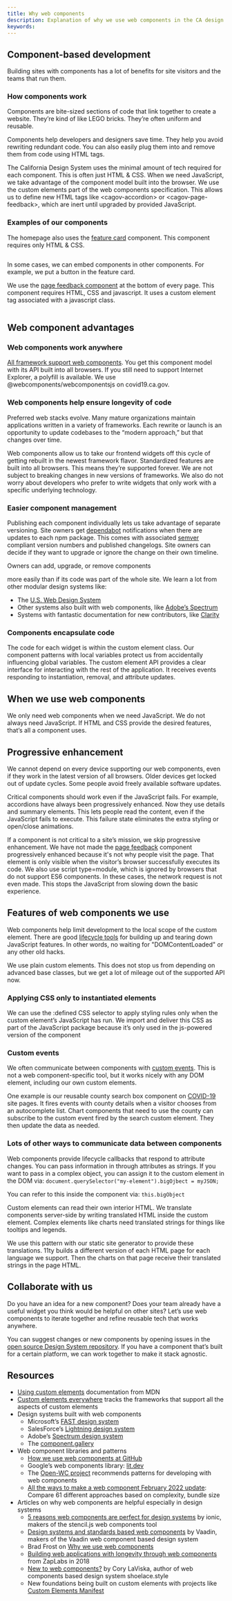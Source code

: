 ```yaml
---
title: Why web components
description: Explanation of why we use web components in the CA design system
keywords: 
---
```



## Component-based development

Building sites with components has a lot of benefits for site visitors and the teams that run them.

### How components work

Components are bite-sized sections of code that link together to create a website. They&rsquo;re kind of like LEGO bricks. They&rsquo;re often uniform and reusable.

Components help developers and designers save time. They help you avoid rewriting redundant code. You can also easily plug them into and remove them from code using HTML tags.

The California Design System uses the minimal amount of tech required for each component. This is&nbsp;often just HTML &amp; CSS. When we need JavaScript, we take advantage of the component model built into the browser. We use the custom elements part of the web components specification. This allows us to define new HTML tags like &lt;cagov-accordion&gt; or &lt;cagov-page-feedback&gt;, which are inert until upgraded by provided JavaScript.

### Examples of our components

The homepage also uses the <a href="https://designsystem.webstandards.ca.gov/components/feature-card/readme/">feature card</a>&nbsp;component. This component requires only HTML & CSS. 

<img alt="" src="/content/img/screenshot-feature.jpg">

In some cases, we can embed components in other components. For example, we put a button in the feature card.

We use the <a href="/components/page-feedback/readme/">page feedback component</a> at the bottom of every page. This component requires HTML, CSS and javascript. It uses a custom element tag associated with a javascript class.

<img alt="" src="/content/img/screenshot-feedback.jpg">

## Web component advantages

### Web components work anywhere

<a href="https://custom-elements-everywhere.com/">All framework support web components</a>. You get this component model with its API built into all browsers. If you still need to support Internet Explorer, a polyfill is available. We use @webcomponents/webcomponentsjs on covid19.ca.gov.

### Web components help ensure longevity of code

Preferred web stacks evolve. Many mature organizations maintain applications written in a variety of frameworks. Each rewrite or launch is an opportunity to update codebases to the &ldquo;modern approach,&rdquo; but that changes over time.

Web components allow us to take our frontend widgets&nbsp;off this cycle&nbsp;of getting rebuilt in the newest framework flavor. Standardized features are built into all browsers. This means they&rsquo;re supported forever. We are not subject to breaking changes in new versions of frameworks. We also do not worry about developers who prefer to write widgets that only work with a specific underlying technology.

### Easier component management

Publishing each component individually lets us take advantage of separate versioning. Site owners get <a href="https://github.com/dependabot">dependabot</a>&nbsp;notifications when there are updates to each npm package. This comes with associated <a href="https://semver.org/">semver</a> compliant version numbers and published changelogs. Site owners can decide if they want to upgrade or ignore the change on their own timeline.

Owners can add, upgrade, or remove components 

more easily than if its code was part of the whole site. We learn a lot from other modular design systems like:

- The <a href="https://designsystem.digital.gov/">U.S. Web Design System</a>
- Other systems also built with web components, like <a href="https://opensource.adobe.com/spectrum-web-components/">Adobe&rsquo;s Spectrum</a>
- Systems with fantastic documentation for new contributors, like&nbsp;<a href="https://opensource.adobe.com/spectrum-web-components/">Clarity</a>

### Components encapsulate code

The code for each widget is within the custom element class. Our component patterns with local variables protect us from accidentally influencing global variables. The custom element API provides a clear interface for interacting with the rest of the application. It receives events responding to instantiation, removal, and attribute updates.

## When we use web components

We only need web components when we need JavaScript. We do not always need JavaScript. If HTML and CSS provide the desired features, that&rsquo;s all a component uses.

## Progressive enhancement

We cannot depend&nbsp;on every device supporting our web components, even if they work in the latest version of all browsers. Older devices get locked out of update cycles. Some people avoid freely available software updates. 

Critical components should work even if the JavaScript fails. For example, accordions have always been progressively enhanced. Now they use details and summary elements. This lets people read the content, even if the JavaScript fails to execute. This failure state eliminates the extra styling or open/close animations.

If a component is not critical to a site&rsquo;s mission, we skip progressive enhancement. We have not made the <a href="https://designsystem.webstandards.ca.gov/components/page-feedback/readme/">page feedback</a> component progressively enhanced because it&#39;s not why people visit the page. That element is only visible when the visitor&rsquo;s browser successfully executes its code. We also use script type=module, which is ignored by browsers that do not support ES6 components. In these cases, the network request is not even made. This stops the JavaScript from slowing down the basic experience.

## Features of web components we use

Web components help limit development to the local scope of the custom element. There are good <a href="https://developer.mozilla.org/en-US/docs/Web/Web_Components/Using_custom_elements">lifecycle tools</a> for building up and tearing down JavaScript features. In other words, no waiting for &quot;DOMContentLoaded&quot; or any other old hacks.

We use plain custom elements. This does not stop us from depending on advanced base classes, but we get a lot of mileage out of the supported API now.

### Applying CSS only to instantiated elements

We can use the :defined CSS selector to apply styling rules only when the custom element&rsquo;s JavaScript has run. We import and deliver this CSS as part of the JavaScript package because it&rsquo;s only used in the js-powered version of the component

### Custom events

We often communicate between components with <a href="https://developer.mozilla.org/en-US/docs/Web/Events/Creating_and_triggering_events">custom events</a>. This is not a web component-specific tool, but it works nicely with any DOM element, including our own custom elements. 

One example is our reusable county search box component on <a href="https://covid19.ca.gov/state-dashboard/#county-statewide">COVID-19</a> site pages. It fires events with county details when a visitor chooses from an autocomplete list. Chart components that need to use the county can subscribe to the custom event fired by the search custom element. They then update the data as needed.

### Lots of other ways to communicate data between components

Web components provide lifecycle callbacks that respond to attribute changes. You can pass information in through attributes as strings. If you want to pass in a complex object, you can assign it to the custom element in the DOM via: ``` document.querySelector("my-element").bigOjbect = myJSON; ```

You can refer to this inside the component via:  ``` this.bigObject ```

Custom elements can read their own interior HTML. We translate components server-side by writing translated HTML inside the custom element. Complex elements like charts need translated strings for things like tooltips and legends.

We use this pattern with our static site generator to provide these translations. 11ty builds a different version of each HTML page for each language we support. Then the charts on that page receive their translated strings in the page HTML.

## Collaborate with us

Do you have an idea for a new component? Does your team already have a useful widget you think would be helpful on other sites? Let&rsquo;s use web components to iterate together and refine reusable tech that works anywhere.

You can suggest changes or new components by opening issues in the <a href="https://github.com/cagov/design-system/">open source Design System repository</a>. If you have a component that&rsquo;s built for a certain platform, we can work together to make it stack agnostic.

## Resources

- <a href="https://developer.mozilla.org/en-US/docs/Web/Web_Components/Using_custom_elements">Using custom elements</a> documentation from MDN
- <a href="https://custom-elements-everywhere.com/">Custom elements everywhere</a> tracks the frameworks that support all the aspects of custom elements
- Design systems built with web components
  - Microsoft&rsquo;s <a href="https://www.fast.design/">FAST design system</a>
  - SalesForce&rsquo;s <a href="https://www.lightningdesignsystem.com/">Lightning design system</a>
  - Adobe&rsquo;s <a href="https://opensource.adobe.com/spectrum-web-components/">Spectrum design system</a>
  - The <a href="https://component.gallery/design-systems/?tech=Web%20Components">component.gallery</a>
- Web component libraries and patterns
  - <a href="https://github.blog/2021-05-04-how-we-use-web-components-at-github/">How we use web components at GitHub</a>
  - Google&rsquo;s web components library: <a href="https://lit.dev/">lit.dev</a>
  - The <a href="https://open-wc.org/">Open-WC project</a> recommends patterns for developing with web components
  - <a href="https://webcomponents.dev/blog/all-the-ways-to-make-a-web-component/">All the ways to make a web component February 2022 update</a>: Compare 61 different approaches based on complexity, bundle size
- Articles on why web components are helpful especially in design systems
  - <a href="https://ionicframework.com/blog/5-reasons-web-components-are-perfect-for-design-systems/">5 reasons web components are perfect for design systems</a> by ionic, makers of the stencil.js web components tool
  - <a href="https://vaadin.com/blog/design-systems-and-standardized-web-components">Design systems and standards based web components</a> by Vaadin, makers of the Vaadin web component based design system
  - Brad Frost on <a href="https://bradfrost.com/blog/link/why-we-use-web-components/">Why we use web components</a>
  - <a href="https://www.zaplabs.com/blog/engineering/building-web-applications-longevity-through-web-components">Building web applications with longevity through web components</a> from ZapLabs in 2018
  - <a href="https://shoelace.style/?id=new-to-web-components">New to web components?</a> by Cory LaViska, author of web components based design system shoelace.style
  - New foundations being built on custom elements with projects like <a href="https://dev.to/open-wc/introducing-custom-elements-manifest-gkk ">Custom Elements Manifest</a>
